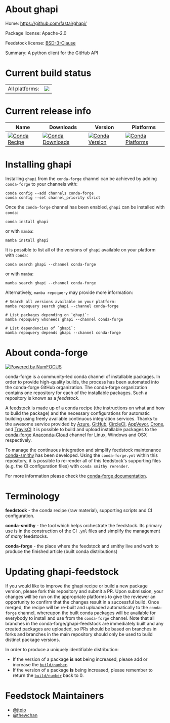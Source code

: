 About ghapi
===========

Home: https://github.com/fastai/ghapi/

Package license: Apache-2.0

Feedstock license: [BSD-3-Clause](https://github.com/conda-forge/ghapi-feedstock/blob/main/LICENSE.txt)

Summary: A python client for the GitHub API

Current build status
====================


<table><tr><td>All platforms:</td>
    <td>
      <a href="https://dev.azure.com/conda-forge/feedstock-builds/_build/latest?definitionId=15201&branchName=main">
        <img src="https://dev.azure.com/conda-forge/feedstock-builds/_apis/build/status/ghapi-feedstock?branchName=main">
      </a>
    </td>
  </tr>
</table>

Current release info
====================

| Name | Downloads | Version | Platforms |
| --- | --- | --- | --- |
| [![Conda Recipe](https://img.shields.io/badge/recipe-ghapi-green.svg)](https://anaconda.org/conda-forge/ghapi) | [![Conda Downloads](https://img.shields.io/conda/dn/conda-forge/ghapi.svg)](https://anaconda.org/conda-forge/ghapi) | [![Conda Version](https://img.shields.io/conda/vn/conda-forge/ghapi.svg)](https://anaconda.org/conda-forge/ghapi) | [![Conda Platforms](https://img.shields.io/conda/pn/conda-forge/ghapi.svg)](https://anaconda.org/conda-forge/ghapi) |

Installing ghapi
================

Installing `ghapi` from the `conda-forge` channel can be achieved by adding `conda-forge` to your channels with:

```
conda config --add channels conda-forge
conda config --set channel_priority strict
```

Once the `conda-forge` channel has been enabled, `ghapi` can be installed with `conda`:

```
conda install ghapi
```

or with `mamba`:

```
mamba install ghapi
```

It is possible to list all of the versions of `ghapi` available on your platform with `conda`:

```
conda search ghapi --channel conda-forge
```

or with `mamba`:

```
mamba search ghapi --channel conda-forge
```

Alternatively, `mamba repoquery` may provide more information:

```
# Search all versions available on your platform:
mamba repoquery search ghapi --channel conda-forge

# List packages depending on `ghapi`:
mamba repoquery whoneeds ghapi --channel conda-forge

# List dependencies of `ghapi`:
mamba repoquery depends ghapi --channel conda-forge
```


About conda-forge
=================

[![Powered by
NumFOCUS](https://img.shields.io/badge/powered%20by-NumFOCUS-orange.svg?style=flat&colorA=E1523D&colorB=007D8A)](https://numfocus.org)

conda-forge is a community-led conda channel of installable packages.
In order to provide high-quality builds, the process has been automated into the
conda-forge GitHub organization. The conda-forge organization contains one repository
for each of the installable packages. Such a repository is known as a *feedstock*.

A feedstock is made up of a conda recipe (the instructions on what and how to build
the package) and the necessary configurations for automatic building using freely
available continuous integration services. Thanks to the awesome service provided by
[Azure](https://azure.microsoft.com/en-us/services/devops/), [GitHub](https://github.com/),
[CircleCI](https://circleci.com/), [AppVeyor](https://www.appveyor.com/),
[Drone](https://cloud.drone.io/welcome), and [TravisCI](https://travis-ci.com/)
it is possible to build and upload installable packages to the
[conda-forge](https://anaconda.org/conda-forge) [Anaconda-Cloud](https://anaconda.org/)
channel for Linux, Windows and OSX respectively.

To manage the continuous integration and simplify feedstock maintenance
[conda-smithy](https://github.com/conda-forge/conda-smithy) has been developed.
Using the ``conda-forge.yml`` within this repository, it is possible to re-render all of
this feedstock's supporting files (e.g. the CI configuration files) with ``conda smithy rerender``.

For more information please check the [conda-forge documentation](https://conda-forge.org/docs/).

Terminology
===========

**feedstock** - the conda recipe (raw material), supporting scripts and CI configuration.

**conda-smithy** - the tool which helps orchestrate the feedstock.
                   Its primary use is in the construction of the CI ``.yml`` files
                   and simplify the management of *many* feedstocks.

**conda-forge** - the place where the feedstock and smithy live and work to
                  produce the finished article (built conda distributions)


Updating ghapi-feedstock
========================

If you would like to improve the ghapi recipe or build a new
package version, please fork this repository and submit a PR. Upon submission,
your changes will be run on the appropriate platforms to give the reviewer an
opportunity to confirm that the changes result in a successful build. Once
merged, the recipe will be re-built and uploaded automatically to the
`conda-forge` channel, whereupon the built conda packages will be available for
everybody to install and use from the `conda-forge` channel.
Note that all branches in the conda-forge/ghapi-feedstock are
immediately built and any created packages are uploaded, so PRs should be based
on branches in forks and branches in the main repository should only be used to
build distinct package versions.

In order to produce a uniquely identifiable distribution:
 * If the version of a package **is not** being increased, please add or increase
   the [``build/number``](https://docs.conda.io/projects/conda-build/en/latest/resources/define-metadata.html#build-number-and-string).
 * If the version of a package **is** being increased, please remember to return
   the [``build/number``](https://docs.conda.io/projects/conda-build/en/latest/resources/define-metadata.html#build-number-and-string)
   back to 0.

Feedstock Maintainers
=====================

* [@jtpio](https://github.com/jtpio/)
* [@thewchan](https://github.com/thewchan/)

